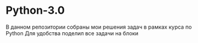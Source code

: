 # Python-3.0

В данном репозитории собраны мои решения задач в рамках курса по Python
Для удобства поделил все задачи на блоки
